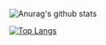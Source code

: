 ![Anurag's github stats](https://github-readme-stats.vercel.app/api?username=HinataKikuchi&show_icons=true&theme=material-palenight)

[![Top Langs](https://github-readme-stats.vercel.app/api/top-langs/?username=HinataKikuchi&layout=compact)](https://github.com/anuraghazra/github-readme-stats)